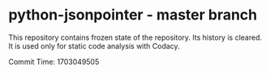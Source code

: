 # python-jsonpointer - master branch

This repository contains frozen state of the repository.
Its history is cleared. It is used only for static code
analysis with Codacy.

Commit Time: 1703049505